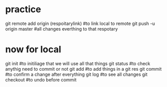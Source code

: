 # practice
git remote add origin (respoitarylink) #to link local to remote
git push -u origin master       #all changes everthing to that respotary

# now for local 

git init #to initiliage that we will use all that things
git status #to check anythig need to commit or not
git add #to add things in a git res
git commit #to confirm a change after everything
git log #to see all changes
git checkout #to undo before commit
